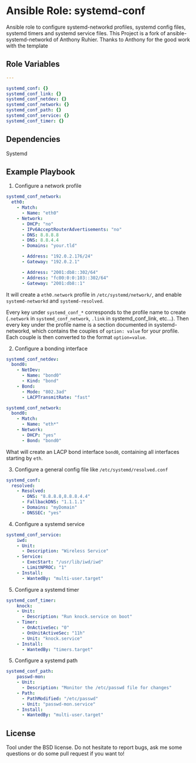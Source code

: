 Ansible Role: systemd-conf
==============================

Ansible role to configure systemd-networkd profiles, systemd config
files, systemd timers and systemd service files. This Project is a fork
of ansible-systemd-networkd of Anthony Ruhier. Thanks to Anthony for the
good work with the template

Role Variables
--------------

```yaml
---

systemd_conf: {}
systemd_conf_link: {}
systemd_conf_netdev: {}
systemd_conf_network: {}
systemd_conf_path: {}
systemd_conf_service: {}
systemd_conf_timer: {}
```

Dependencies
------------

Systemd

Example Playbook
-------------------------

1) Configure a network profile

```yaml
systemd_conf_network:
  eth0:
    - Match:
      - Name: "eth0"
    - Network:
      - DHCP: "no"
      - IPv6AcceptRouterAdvertisements: "no"
      - DNS: 8.8.8.8
      - DNS: 8.8.4.4
      - Domains: "your.tld"

      - Address: "192.0.2.176/24"
      - Gateway: "192.0.2.1"

      - Address: "2001:db8::302/64"
      - Address: "fc00:0:0:103::302/64"
      - Gateway: "2001:db8::1"
```

It will create a `eth0.network` profile in `/etc/systemd/network/`, and enable
`systemd-networkd` and `systemd-resolved`.

Every key under `systemd_conf_*` corresponds to the profile name to create
(`.network` in `systemd_conf_network`, `.link` in systemd_conf_link,
etc…). Then every key under the profile name is a section documented in
systemd-networkd, which contains the couples of `option: value` for your
profile. Each couple is then converted to the format `option=value`.

2) Configure a bonding interface

```yaml
systemd_conf_netdev:
  bond0:
    - NetDev:
      - Name: "bond0"
      - Kind: "bond"
    - Bond:
      - Mode: "802.3ad"
      - LACPTransmitRate: "fast"

systemd_conf_network:
  bond0:
    - Match:
      - Name: "eth*"
    - Network:
      - DHCP: "yes"
      - Bond: "bond0"
```

What will create an LACP bond interface `bond0`, containing all interfaces
starting by `eth`.

3) Configure a general config file like `/etc/systemd/resolved.conf`
```yaml
systemd_conf:
  resolved:
    - Resolved:
      - DNS: "8.8.8.8,8.8.8.4.4"
      - FallbackDNS: "1.1.1.1"
      - Domains: "myDomain"
      - DNSSEC: "yes"
```

4) Configure a systemd service
```yaml
systemd_conf_service:
    iwd:
    - Unit:
      - Description: "Wireless Service"
    - Service:
      - ExecStart: "/usr/lib/iwd/iwd"
      - LimitNPROC: "1"
    - Install:
      - WantedBy: "multi-user.target"
```

5) Configure a systemd timer
```yaml
systemd_conf_timer:
    knock:
    - Unit:
      - Description: "Run knock.service on boot"
    - Timer:
      - OnActiveSec: "0"
      - OnUnitActiveSec: "11h"
      - Unit: "knock.service"
    - Install:
      - WantedBy: "timers.target"
```

5) Configure a systemd path
```yaml
systemd_conf_path:
    passwd-mon:
    - Unit:
      - Description: "Monitor the /etc/passwd file for changes"
    - Path:
      - PathModified: "/etc/passwd"
      - Unit: "passwd-mon.service"
    - Install:
      - WantedBy: "multi-user.target"
```

License
-------

Tool under the BSD license. Do not hesitate to report bugs, ask me some
questions or do some pull request if you want to!
